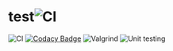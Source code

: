 # test![CI](https://github.com/sai-mohith/test/workflows/CI/badge.svg)
![CI](https://github.com/sai-mohith/test/workflows/CI/badge.svg)
[![Codacy Badge](https://app.codacy.com/project/badge/Grade/f167b49a564a4aa29ff3eaf6cf27eadb)](https://www.codacy.com/gh/99002785/Mini_Calci/dashboard?utm_source=github.com&amp;utm_medium=referral&amp;utm_content=99002785/Mini_Calci&amp;utm_campaign=Badge_Grade)
![Valgrind](https://github.com/99002785/Mini_Calci/workflows/Valgrind/badge.svg)
![Unit testing](https://github.com/99002785/Mini_Calci/workflows/Unit%20testing/badge.svg)
